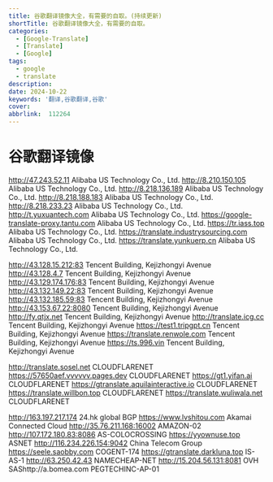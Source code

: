 ```yaml
---
title: 谷歌翻译镜像大全，有需要的自取。(持续更新)
shortTitle: 谷歌翻译镜像大全，有需要的自取。
categories:
  - [Google-Translate]
  - [Translate]
  - [Google]
tags:
  - google
  - translate
description:  
date: 2024-10-22
keywords: '翻译,谷歌翻译,谷歌'
cover:  
abbrlink:  112264
---
```


# 谷歌翻译镜像

http://47.243.52.11   Alibaba US Technology Co., Ltd.
http://8.210.150.105   Alibaba US Technology Co., Ltd.
http://8.218.136.189   Alibaba US Technology Co., Ltd.
http://8.218.188.183   Alibaba US Technology Co., Ltd.
http://8.218.233.23   Alibaba US Technology Co., Ltd.
http://t.yuxuantech.com   Alibaba US Technology Co., Ltd.
https://google-translate-proxy.tantu.com   Alibaba US Technology Co., Ltd.
https://tr.iass.top   Alibaba US Technology Co., Ltd.
https://translate.industrysourcing.com   Alibaba US Technology Co., Ltd.
https://translate.yunkuerp.cn   Alibaba US Technology Co., Ltd.

http://43.128.15.212:83   Tencent Building, Kejizhongyi Avenue
http://43.128.4.7   Tencent Building, Kejizhongyi Avenue
http://43.129.174.176:83   Tencent Building, Kejizhongyi Avenue
http://43.132.149.22:83   Tencent Building, Kejizhongyi Avenue
http://43.132.185.59:83   Tencent Building, Kejizhongyi Avenue
http://43.153.67.22:8080   Tencent Building, Kejizhongyi Avenue
http://fy.qtjx.net   Tencent Building, Kejizhongyi Avenue
http://translate.icg.cc   Tencent Building, Kejizhongyi Avenue
https://test1.tripgpt.cn   Tencent Building, Kejizhongyi Avenue
https://translate.renwole.com   Tencent Building, Kejizhongyi Avenue
https://ts.996.vin   Tencent Building, Kejizhongyi Avenue

http://translate.sosel.net   CLOUDFLARENET
https://57650aef.vvvvvv.pages.dev   CLOUDFLARENET
https://gt1.yifan.ai   CLOUDFLARENET
https://gtranslate.aquilainteractive.io   CLOUDFLARENET
https://translate.willbon.top   CLOUDFLARENET
https://translate.wuliwala.net   CLOUDFLARENET

http://163.197.217.174   24.hk global BGP
https://www.lvshitou.com   Akamai Connected Cloud
http://35.76.211.168:16002   AMAZON-02
http://107.172.180.83:8086   AS-COLOCROSSING
https://yyownuse.top   ASNET
http://116.234.226.154:9042   China Telecom Group
https://seele.saobby.com   COGENT-174
https://gtranslate.darkluna.top   IS-AS-1
http://63.250.42.43   NAMECHEAP-NET
http://15.204.56.131:8081   OVH SAShttp://a.bomea.com PEGTECHINC-AP-01
 